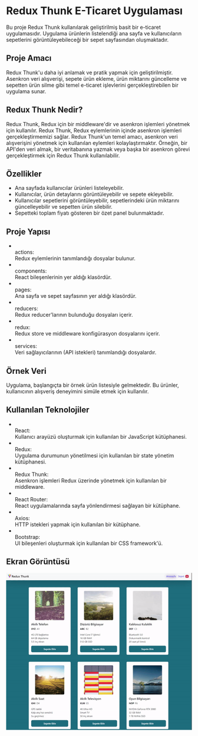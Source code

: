 <h1>Redux Thunk E-Ticaret Uygulaması</h1>

Bu proje Redux Thunk kullanılarak geliştirilmiş basit bir e-ticaret uygulamasıdır. Uygulama ürünlerin listelendiği ana sayfa ve kullanıcıların sepetlerini görüntüleyebileceği bir sepet sayfasından oluşmaktadır.


<h2>Proje Amacı</h2>

Redux Thunk'u daha iyi anlamak ve pratik yapmak için geliştirilmiştir. Asenkron veri alışverişi, sepete ürün ekleme, ürün miktarını güncelleme ve sepetten ürün silme gibi temel e-ticaret işlevlerini gerçekleştirebilen bir uygulama sunar.

<h2>Redux Thunk Nedir?</h2>

Redux Thunk, Redux için bir middleware'dir ve asenkron işlemleri yönetmek için kullanılır. Redux Thunk, Redux eylemlerinin içinde asenkron işlemleri gerçekleştirmemizi sağlar.
Redux Thunk'un temel amacı, asenkron veri alışverişini yönetmek için kullanılan eylemleri kolaylaştırmaktır. Örneğin, bir API'den veri almak, bir veritabanına yazmak veya başka bir asenkron görevi gerçekleştirmek için Redux Thunk kullanılabilir.


<h2> Özellikler </h2>

<ul>
<li>Ana sayfada kullanıcılar ürünleri listeleyebilir.</li>
<li>Kullanıcılar, ürün detaylarını görüntüleyebilir ve sepete ekleyebilir.</li>
<li>Kullanıcılar sepetlerini görüntüleyebilir, sepetlerindeki ürün miktarını güncelleyebilir ve sepetten ürün silebilir.</li>
<li>Sepetteki toplam fiyatı gösteren bir özet panel bulunmaktadır.</li>
</ul>


<h2> Proje Yapısı </h2>
<ul>
<li><br>actions: </br>Redux eylemlerinin tanımlandığı dosyalar bulunur.</li>
<li><br>components: </br>React bileşenlerinin yer aldığı klasördür.</li>
<li><br>pages: </br>Ana sayfa ve sepet sayfasının yer aldığı klasördür.</li>
<li><br>reducers: </br> Redux reducer'larının bulunduğu dosyaları içerir.</li>
<li><br>redux: </br> Redux store ve middleware konfigürasyon dosyalarını içerir.</li>
<li><br>services: </br>Veri sağlayıcılarının (API istekleri) tanımlandığı dosyalardır.</li>
</ul>


<h2>Örnek Veri</h2>
Uygulama, başlangıçta bir örnek ürün listesiyle gelmektedir. Bu ürünler, kullanıcının alışveriş deneyimini simüle etmek için kullanılır.

<h2> Kullanılan Teknolojiler </h2>
<ul>
<li><br>React: </br>Kullanıcı arayüzü oluşturmak için kullanılan bir JavaScript kütüphanesi.</li>
<li><br>Redux: </br>Uygulama durumunun yönetilmesi için kullanılan bir state yönetim kütüphanesi.</li>
<li><br>Redux Thunk: </br>Asenkron işlemleri Redux üzerinde yönetmek için kullanılan bir middleware.</li>
<li><br>React Router: </br>React uygulamalarında sayfa yönlendirmesi sağlayan bir kütüphane.</li>
<li><br>Axios:  </br>HTTP istekleri yapmak için kullanılan bir kütüphane.</li>
<li><br>Bootstrap: </br>UI bileşenleri oluşturmak için kullanılan bir CSS framework'ü.</li>
</ul>




<h2>Ekran Görüntüsü</h2>

![](./public/ThunkEcommerce.gif)